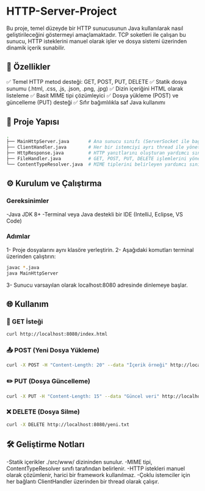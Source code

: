 # HTTP-Server-Project
 Bu proje, temel düzeyde bir HTTP sunucusunun Java kullanılarak nasıl geliştirileceğini göstermeyi amaçlamaktadır. TCP soketleri ile çalışan bu sunucu, HTTP isteklerini manuel olarak işler ve dosya sistemi üzerinden dinamik içerik sunabilir.

## 🚀 Özellikler
✅ Temel HTTP metod desteği: GET, POST, PUT, DELETE
✅ Statik dosya sunumu (.html, .css, .js, .json, .png, .jpg)
✅ Dizin içeriğini HTML olarak listeleme
✅ Basit MIME tipi çözümleyici
✅ Dosya yükleme (POST) ve güncelleme (PUT) desteği
✅ Sıfır bağımlılıkla saf Java kullanımı

## 📁 Proje Yapısı
```bash
.
├── MainHttpServer.java       # Ana sunucu sınıfı (ServerSocket ile bağlantıları yönetir)
├── ClientHandler.java        # Her bir istemciyi ayrı thread ile yöneten sınıf
├── HttpResponse.java         # HTTP yanıtlarını oluşturan yardımcı sınıf
├── FileHandler.java          # GET, POST, PUT, DELETE işlemlerini yöneten sınıf
└── ContentTypeResolver.java  # MIME tiplerini belirleyen yardımcı sınıf
```

## ⚙️ Kurulum ve Çalıştırma

### Gereksinimler
  -Java JDK 8+
  -Terminal veya Java destekli bir IDE (IntelliJ, Eclipse, VS Code)

### Adımlar
  1- Proje dosyalarını aynı klasöre yerleştirin.
  2- Aşağıdaki komutları terminal üzerinden çalıştırın:
```bash
javac *.java
java MainHttpServer
```
  3- Sunucu varsayılan olarak localhost:8080 adresinde dinlemeye başlar.

## 🌐 Kullanım

### 📄 GET İsteği
```bash
curl http://localhost:8080/index.html
```

### 📤 POST (Yeni Dosya Yükleme)
```bash
curl -X POST -H "Content-Length: 20" --data "İçerik örneği" http://localhost:8080/yeni.txt
```

### ✏️ PUT (Dosya Güncelleme)
```bash
curl -X PUT -H "Content-Length: 15" --data "Güncel veri" http://localhost:8080/yeni.txt
```

### ❌ DELETE (Dosya Silme)
```bash
curl -X DELETE http://localhost:8080/yeni.txt
```

## 🛠️ Geliştirme Notları

-Statik içerikler ./src/www/ dizininden sunulur.
-MIME tipi, ContentTypeResolver sınıfı tarafından belirlenir.
-HTTP istekleri manuel olarak çözümlenir, harici bir framework kullanılmaz.
-Çoklu istemciler için her bağlantı ClientHandler üzerinden bir thread olarak çalışır.
